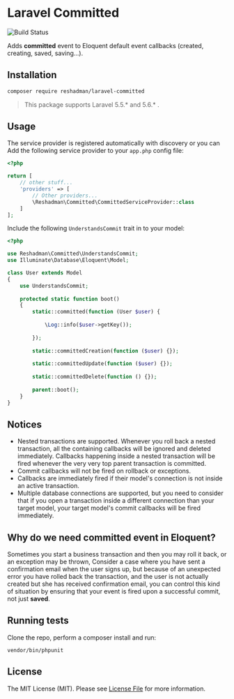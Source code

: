 # Laravel Committed
![Build Status](https://travis-ci.org/reshadman/laravel-committed.svg?branch=master)

Adds **committed** event to Eloquent default event callbacks (created, creating, saved, saving...).

## Installation 
```bash
composer require reshadman/laravel-committed
```

> This package supports Laravel 5.5.* and 5.6.* .

## Usage

The service provider is registered automatically with discovery or you can Add the following service provider to your `app.php` config
file:

```php
<?php

return [
    // other stuff...
    'providers' => [
        // Other providers...
        \Reshadman\Committed\CommittedServiceProvider::class    
    ]  
];
```

Include the following `UnderstandsCommit` trait in to your model:

```php
<?php

use Reshadman\Committed\UnderstandsCommit;
use Illuminate\Database\Eloquent\Model;

class User extends Model
{
    use UnderstandsCommit;
    
    protected static function boot()
    {
        static::committed(function (User $user) {
            
            \Log::info($user->getKey()); 
        
        });
        
        static::committedCreation(function ($user) {});
        
        static::committedUpdate(function ($user) {});
        
        static::committedDelete(function () {});
        
        parent::boot();
    }
}
```

## Notices

 - Nested transactions are supported. 
 Whenever you roll back a nested transaction, all the containing
 callbacks will be ignored and deleted immediately. Callbacks
 happening inside a nested transaction will be fired whenever the
 very very top parent transaction is committed. 
 - Commit callbacks will not be fired on rollback or exceptions.
 - Callbacks are immediately fired if their model's connection
 is not inside an active transaction.
 - Multiple database connections are supported, but you
 need to consider that if you open a transaction inside a different
 connection than your target model, your target model's commit callbacks will be
 fired immediately.
 

## Why do we need **committed** event in Eloquent?
Sometimes you start a business transaction and then you may roll it back, or
an exception may be thrown, Consider a case where you have
sent a confirmation email when the user signs up, but because
of an unexpected error you have rolled back the transaction,
and the user is not actually created but she has received confirmation
email, you can control this kind of situation by ensuring that
your event is fired upon a successful commit, not just **saved**. 

## Running tests
Clone the repo, perform a composer install and run:

```vendor/bin/phpunit```

## License

The MIT License (MIT). Please see [License File](LICENSE.md) for more information.

